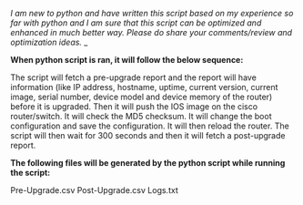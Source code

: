 _I am new to python and have written this script based on my experience so far with python and I am sure that this script can be optimized and enhanced in much better way. Please do share your comments/review and optimization ideas._
_

**When python script is ran, it will follow the below sequence:**

The script will fetch a pre-upgrade report and the report will have information (like IP address, hostname, uptime, current version, current image, serial number, device model and device memory of the router) before it is upgraded.
Then it will push the IOS image on the cisco router/switch.
It will check the MD5 checksum.
It will change the boot configuration and save the configuration.
It will then reload the router.
The script will then wait for 300 seconds and then it will fetch a post-upgrade report.

**The following files will be generated by the python script while running the script:**

Pre-Upgrade.csv
Post-Upgrade.csv
Logs.txt
